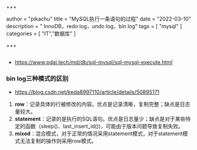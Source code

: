 +++

author = "pikachu"
title = "MySQL执行一条语句的过程"
date = "2022-03-10"
description = " InnoDB，redo log，undo log，bin log"
tags = [
    "mysql"
]
categories = [
    "IT","数据库"
]

+++

## 



- https://www.pdai.tech/md/db/sql-mysql/sql-mysql-execute.html





### bin log三种模式的区别

- https://blog.csdn.net/keda8997110/article/details/50895171

1. **row**：记录具体的行被修改的内容。优点是记录清晰，复制完整；缺点是日志量较大。
2. **statement**：记录的是执行的SQL语句。优点是日志量少；缺点是对于某些特定的函数（sleep()、last_insert_id())，可能由于版本问题导致复制失败。
3. **mixed**：混合模式，对于正常的情况采用statement模式，对于statement模式无法复制的操作则采用row模式。
